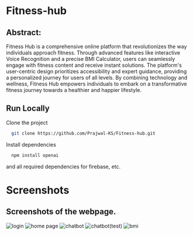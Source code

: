 # Fitness-hub

## Abstract:

Fitness Hub is a comprehensive online platform that revolutionizes the way individuals approach fitness. Through advanced features like interactive Voice Recognition and a precise BMI Calculator, users can seamlessly engage with fitness content and receive instant solutions. The platform's user-centric design prioritizes accessibility and expert guidance, providing a personalized journey for users of all levels. By combining technology and wellness, Fitness Hub empowers individuals to embark on a transformative fitness journey towards a healthier and happier lifestyle.

## Run Locally

Clone the project

```bash
  git clone https://github.com/Prajwal-KS/Fitness-hub.git
```

Install dependencies

```bash
  npm install openai
```
and all required dependencies for firebase, etc.



# Screenshots

## Screenshots of the webpage.
![login](https://github.com/Prajwal-KS/Fitness-hub/assets/135096407/772ce948-3e9b-465f-9b7e-5b453d1b924f)
![home page](https://github.com/Prajwal-KS/Fitness-hub/assets/135096407/307c9f22-0780-4544-8e67-90a6fe89ca8b)
![chatbot](https://github.com/Prajwal-KS/Fitness-hub/assets/135096407/6317ab25-8551-41d0-b2ef-f9ef5c1a737b)
![chatbot(test)](https://github.com/Prajwal-KS/Fitness-hub/assets/135096407/1412b65a-855c-414a-9980-f725efb0e45d)
![bmi](https://github.com/Prajwal-KS/Fitness-hub/assets/135096407/2fc381cb-6717-44c9-bdad-2f77945df468)
